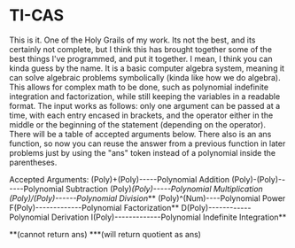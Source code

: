 # TI-CAS

This is it. One of the Holy Grails of my work. Its not the best, and its certainly not complete, but I think this has brought together some of the best things I've programmed, and put it together. I mean, I think you can kinda guess by the name. It is a basic computer algebra system, meaning it can solve algebraic problems symbolically (kinda like how we do algebra). This allows for complex math to be done, such as polynomial indefinite integration and factorization, while still keeping the variables in a readable format. The input works as follows: only one argument can be passed at a time, with each entry encased in brackets, and the operator either in the middle or the beginning of the statement (depending on the operator). There will be a table of accepted arguments below. There also is an ans function, so now you can reuse the answer from a previous function in later problems just by using the "ans" token instead of a polynomial inside the parentheses.

Accepted Arguments:
(Poly)+(Poly)-----Polynomial Addition
(Poly)-(Poly)------Polynomial Subtraction
(Poly)*(Poly)-----Polynomial Multiplication
(Poly)/(Poly)------Polynomial Division***
(Poly)^(Num)----Polynomial Power
F(Poly)-------------Polynomial Factorization**
D(Poly)------------Polynomial Derivation
I(Poly)-------------Polynomial Indefinite Integration**

**(cannot return ans)
***(will return quotient as ans)
